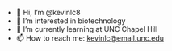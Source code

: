 - 👋 Hi, I’m @kevinlc8
- 👀 I’m interested in biotechnology
- 🌱 I’m currently learning at UNC Chapel Hill
- 📫 How to reach me: kevinlc@email.unc.edu

<!---
kevinlc8/kevinlc8 is a ✨ special ✨ repository because its `README.md` (this file) appears on your GitHub profile.
You can click the Preview link to take a look at your changes.
--->
